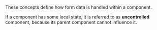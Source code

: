 These concepts define how form data is handled within a component.

If a component has some local state, it is referred to as **uncontrolled** component, 
because its parent component cannot influence it.
